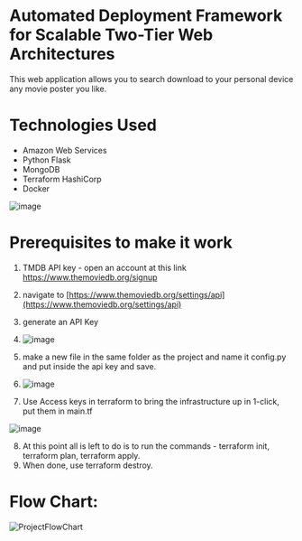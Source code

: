 
# Automated Deployment Framework for Scalable Two-Tier Web Architectures

This web application allows you to search download to your personal device any movie poster you like.

# Technologies Used 

 - Amazon Web Services 
 - Python Flask 
 - MongoDB 
 - Terraform HashiCorp
 - Docker


![image](https://user-images.githubusercontent.com/83873276/178243696-faa26d74-aefb-41a8-afbc-3dfcaa168431.png)

# Prerequisites to make it work

1) TMDB API key - open an account at this link https://www.themoviedb.org/signup
2) navigate to [https://www.themoviedb.org/settings/api](https://www.themoviedb.org/settings/api) 



3) generate an API Key
4) ![image](https://user-images.githubusercontent.com/82024584/175267304-7561208b-8804-4ed8-a82e-2dba984a0f25.png)
5) make a new file in the same folder as the project and name it config.py and put inside the api key and save.
6) ![image](https://user-images.githubusercontent.com/82024584/175267611-861f98bf-074a-4e35-82f5-4698d408adb9.png)
7) Use Access keys in terraform to bring the infrastructure up in 1-click, put them in main.tf

![image](https://user-images.githubusercontent.com/82024584/175268336-9338577a-f160-491c-bf57-e980515b5f6f.png)

8) At this point all is left to do is to run the commands - terraform init, terraform plan, terraform apply. 
9) When done, use terraform destroy.





# Flow Chart:

![ProjectFlowChart](https://user-images.githubusercontent.com/82024584/168774364-a427dfd5-a9c2-4581-9c18-71531f6dbb0b.PNG)
